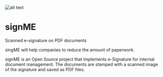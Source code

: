 ![alt text](https://github.com/dragos-constantin-stoica/signME/blob/master/resources/img/logo_nova.png "signME Logo")


signME
======

Scanned e-signature on PDF documents

singME will help companies to reduce the amount of paperwork.

signME is an Open Source project that implements e-Signature for internal document management. The documents are stamped with a scanned image of the signature and saved as PDF files.
